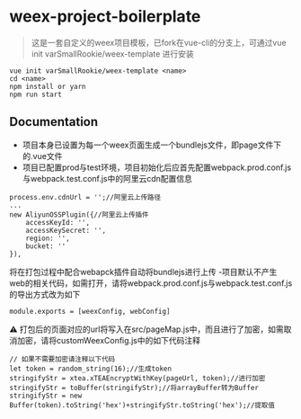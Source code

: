 # weex-project-boilerplate

> 这是一套自定义的weex项目模板，已fork在vue-cli的分支上，可通过vue init varSmallRookie/weex-template <name>进行安装

``` 
vue init varSmallRookie/weex-template <name>
cd <name>
npm install or yarn
npm run start
```

## Documentation

- 项目本身已设置为每一个weex页面生成一个bundlejs文件，即page文件下的.vue文件
- 项目已配置prod与test环境，项目初始化后应首先配置webpack.prod.conf.js与webpack.test.conf.js中的阿里云cdn配置信息

``` 
process.env.cdnUrl = '';//阿里云上传路径
...
new AliyunOSSPlugin({//阿里云上传插件
    accessKeyId: '',
    accessKeySecret: '',
    region: '',
    bucket: ''
}),
```

将在打包过程中配合webapck插件自动将bundlejs进行上传
-项目默认不产生web的相关代码，如需打开，请将webpack.prod.conf.js与webpack.test.conf.js的导出方式改为如下

``` 
module.exports = [weexConfig, webConfig]
```

:warning: 打包后的页面对应的url将写入在src/pageMap.js中，而且进行了加密，如需取消加密，请将customWeexConfig.js中的如下代码注释


``` 
// 如果不需要加密请注释以下代码
let token = random_string(16);//生成token
stringifyStr = xtea.xTEAEncryptWithKey(pageUrl, token);//进行加密
stringifyStr = toBuffer(stringifyStr);//将arrayBuffer转为Buffer
stringifyStr = new Buffer(token).toString('hex')+stringifyStr.toString('hex');//提取值
```
